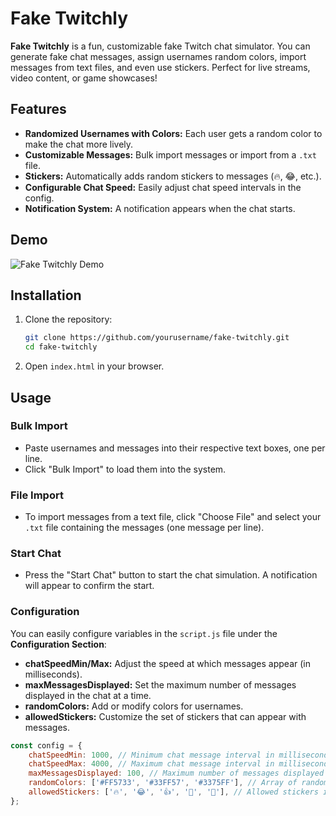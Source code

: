 # Fake Twitchly

**Fake Twitchly** is a fun, customizable fake Twitch chat simulator. You can generate fake chat messages, assign usernames random colors, import messages from text files, and even use stickers. Perfect for live streams, video content, or game showcases!

## Features

- **Randomized Usernames with Colors:** Each user gets a random color to make the chat more lively.
- **Customizable Messages:** Bulk import messages or import from a `.txt` file.
- **Stickers:** Automatically adds random stickers to messages (🔥, 😂, etc.).
- **Configurable Chat Speed:** Easily adjust chat speed intervals in the config.
- **Notification System:** A notification appears when the chat starts.

## Demo

![Fake Twitchly Demo](demo.gif)

## Installation

1. Clone the repository:

    ```bash
    git clone https://github.com/yourusername/fake-twitchly.git
    cd fake-twitchly
    ```

2. Open `index.html` in your browser.

## Usage

### Bulk Import

- Paste usernames and messages into their respective text boxes, one per line.
- Click "Bulk Import" to load them into the system.

### File Import

- To import messages from a text file, click "Choose File" and select your `.txt` file containing the messages (one message per line).

### Start Chat

- Press the "Start Chat" button to start the chat simulation. A notification will appear to confirm the start.

### Configuration

You can easily configure variables in the `script.js` file under the **Configuration Section**:

- **chatSpeedMin/Max:** Adjust the speed at which messages appear (in milliseconds).
- **maxMessagesDisplayed:** Set the maximum number of messages displayed in the chat at a time.
- **randomColors:** Add or modify colors for usernames.
- **allowedStickers:** Customize the set of stickers that can appear with messages.

```javascript
const config = {
    chatSpeedMin: 1000, // Minimum chat message interval in milliseconds (1 second)
    chatSpeedMax: 4000, // Maximum chat message interval in milliseconds (4 seconds)
    maxMessagesDisplayed: 100, // Maximum number of messages displayed in the chat box before clearing
    randomColors: ['#FF5733', '#33FF57', '#3375FF'], // Array of random colors for usernames
    allowedStickers: ['🔥', '😂', '👍', '💯', '🎉'], // Allowed stickers in messages
};

